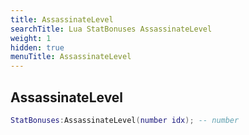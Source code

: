 ```yaml
---
title: AssassinateLevel
searchTitle: Lua StatBonuses AssassinateLevel
weight: 1
hidden: true
menuTitle: AssassinateLevel
---
```

## AssassinateLevel
```lua
StatBonuses:AssassinateLevel(number idx); -- number
```